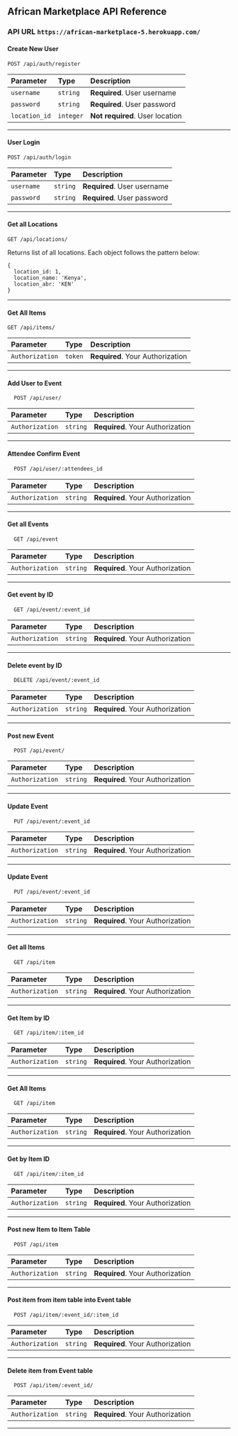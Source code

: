 
## African Marketplace API Reference

### API URL `https://african-marketplace-5.herokuapp.com/`

#### Create New User

```
POST /api/auth/register
```

| Parameter | Type     | Description                |
| :-------- | :------- | :------------------------- |
| `username` | `string` | **Required**. User username |
| `password` | `string` | **Required**. User password |
| `location_id` | `integer` | **Not required**. User location |

---------------------------------------------------------

#### User Login

```
POST /api/auth/login
```

| Parameter | Type     | Description                |
| :-------- | :------- | :------------------------- |
| `username` | `string` | **Required**. User username |
| `password` | `string` | **Required**. User password |

---------------------------------------------------------

#### Get all Locations

```
GET /api/locations/
```
Returns list of all locations. Each object follows the pattern below:
```
{
  location_id: 1,
  location_name: 'Kenya',
  location_abr: 'KEN'
}
```

---------------------------------------------------------

#### Get All Items

```
GET /api/items/
```

| Parameter | Type     | Description                |
| :-------- | :------- | :------------------------- |
| `Authorization` | `token` | **Required**. Your Authorization |

---------------------------------------------------------

#### Add User to Event

```http
  POST /api/user/
```

| Parameter | Type     | Description                |
| :-------- | :------- | :------------------------- |
| `Authorization` | `string` | **Required**. Your Authorization |

---------------------------------------------------------

#### Attendee Confirm Event

```http
  POST /api/user/:attendees_id
```

| Parameter | Type     | Description                |
| :-------- | :------- | :------------------------- |
| `Authorization` | `string` | **Required**. Your Authorization |

---------------------------------------------------------
  
#### Get all Events

```http
  GET /api/event
```

| Parameter | Type     | Description                |
| :-------- | :------- | :------------------------- |
| `Authorization` | `string` | **Required**. Your Authorization |

---------------------------------------------------------

#### Get event by ID

```http
  GET /api/event/:event_id
```

| Parameter | Type     | Description                |
| :-------- | :------- | :------------------------- |
| `Authorization` | `string` | **Required**. Your Authorization |

---------------------------------------------------------

#### Delete event by ID

```http
  DELETE /api/event/:event_id
```

| Parameter | Type     | Description                |
| :-------- | :------- | :------------------------- |
| `Authorization` | `string` | **Required**. Your Authorization |

---------------------------------------------------------

#### Post new Event

```http
  POST /api/event/
```

| Parameter | Type     | Description                |
| :-------- | :------- | :------------------------- |
| `Authorization` | `string` | **Required**. Your Authorization |

---------------------------------------------------------

#### Update Event

```http
  PUT /api/event/:event_id
```

| Parameter | Type     | Description                |
| :-------- | :------- | :------------------------- |
| `Authorization` | `string` | **Required**. Your Authorization |

---------------------------------------------------------

#### Update Event

```http
  PUT /api/event/:event_id
```

| Parameter | Type     | Description                |
| :-------- | :------- | :------------------------- |
| `Authorization` | `string` | **Required**. Your Authorization |

---------------------------------------------------------

#### Get all Items

```http
  GET /api/item
```

| Parameter | Type     | Description                |
| :-------- | :------- | :------------------------- |
| `Authorization` | `string` | **Required**. Your Authorization |

---------------------------------------------------------

#### Get Item by ID

```http
  GET /api/item/:item_id
```

| Parameter | Type     | Description                |
| :-------- | :------- | :------------------------- |
| `Authorization` | `string` | **Required**. Your Authorization |

---------------------------------------------------------

#### Get All Items
```http
  GET /api/item
```

| Parameter | Type     | Description                |
| :-------- | :------- | :------------------------- |
| `Authorization` | `string` | **Required**. Your Authorization |

---------------------------------------------------------

#### Get by Item ID
```http
  GET /api/item/:item_id
```

| Parameter | Type     | Description                |
| :-------- | :------- | :------------------------- |
| `Authorization` | `string` | **Required**. Your Authorization |

---------------------------------------------------------

#### Post new Item to Item Table
```http
  POST /api/item
```

| Parameter | Type     | Description                |
| :-------- | :------- | :------------------------- |
| `Authorization` | `string` | **Required**. Your Authorization |

---------------------------------------------------------

#### Post item from item table into Event table
```http
  POST /api/item/:event_id/:item_id
```

| Parameter | Type     | Description                |
| :-------- | :------- | :------------------------- |
| `Authorization` | `string` | **Required**. Your Authorization |

---------------------------------------------------------

#### Delete item from Event table
```http
  POST /api/item/:event_id/
```

| Parameter | Type     | Description                |
| :-------- | :------- | :------------------------- |
| `Authorization` | `string` | **Required**. Your Authorization |

---------------------------------------------------------